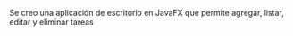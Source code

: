 Se creo una aplicación de escritorio en JavaFX que permite agregar, listar, editar y eliminar tareas 
